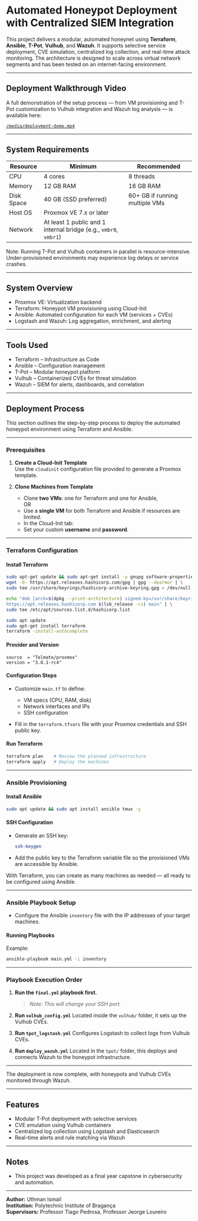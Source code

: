 
# Automated Honeypot Deployment with Centralized SIEM Integration

This project delivers a modular, automated honeynet using **Terraform**, **Ansible**, **T-Pot**, **Vulhub**, and **Wazuh**. It supports selective service deployment, CVE simulation, centralized log collection, and real-time attack monitoring. The architecture is designed to scale across virtual network segments and has been tested on an internet-facing environment.

---

## Deployment Walkthrough Video

A full demonstration of the setup process — from VM provisioning and T-Pot customization to Vulhub integration and Wazuh log analysis — is available here:

[`/media/deployment-demo.mp4`](./media/deployment-demo.mp4)

---

## System Requirements

| Resource       | Minimum                         | Recommended                        |
|----------------|----------------------------------|------------------------------------|
| CPU            | 4 cores                          | 8 threads                          |
| Memory         | 12 GB RAM                        | 16 GB RAM                          |
| Disk Space     | 40 GB (SSD preferred)            | 60+ GB if running multiple VMs     |
| Host OS        | Proxmox VE 7.x or later          |                                    |
| Network        | At least 1 public and 1 internal bridge (e.g., `vmbr0`, `vmbr1`) |

Note: Running T-Pot and Vulhub containers in parallel is resource-intensive. Under-provisioned environments may experience log delays or service crashes.

---

## System Overview

- Proxmox VE: Virtualization backend
- Terraform: Honeypot VM provisioning using Cloud-Init
- Ansible: Automated configuration for each VM (services + CVEs)
- Logstash and Wazuh: Log aggregation, enrichment, and alerting

---

## Tools Used

- Terraform – Infrastructure as Code
- Ansible – Configuration management
- T-Pot – Modular honeypot platform
- Vulhub – Containerized CVEs for threat simulation
- Wazuh – SIEM for alerts, dashboards, and correlation

---

## Deployment Process

This section outlines the step-by-step process to deploy the automated honeypot environment using Terraform and Ansible.

---

###  Prerequisites

1. **Create a Cloud-Init Template**  
   Use the `cloudinit` configuration file provided to generate a Proxmox template.  

2. **Clone Machines from Template**  
   - Clone **two VMs**: one for Terraform and one for Ansible,  
     OR  
   - Use a **single VM** for both Terraform and Ansible if resources are limited.
   - In the Cloud-Init tab:
	- Set your custom **username** and **password**.

---

###  Terraform Configuration

####  Install Terraform

```bash
sudo apt-get update && sudo apt-get install -y gnupg software-properties-common
wget -O- https://apt.releases.hashicorp.com/gpg | gpg --dearmor | \
sudo tee /usr/share/keyrings/hashicorp-archive-keyring.gpg > /dev/null

echo "deb [arch=$(dpkg --print-architecture) signed-by=/usr/share/keyrings/hashicorp-archive-keyring.gpg] \
https://apt.releases.hashicorp.com $(lsb_release -cs) main" | \
sudo tee /etc/apt/sources.list.d/hashicorp.list

sudo apt update
sudo apt-get install terraform
terraform -install-autocomplete
````

#### Provider and Version

```hcl
source  = "Telmate/proxmox"
version = "3.0.1-rc4"
```

#### Configuration Steps

* Customize `main.tf` to define:

  * VM specs (CPU, RAM, disk)
  * Network interfaces and IPs
  * SSH configuration

* Fill in the `terraform.tfvars` file with your Proxmox credentials and SSH public key.

#### Run Terraform

```bash
terraform plan    # Review the planned infrastructure
terraform apply   # Deploy the machines
```

---

### Ansible Provisioning

#### Install Ansible

```bash
sudo apt update && sudo apt install ansible tmux -y
```

#### SSH Configuration

* Generate an SSH key:

  ```bash
  ssh-keygen
  ```
* Add the public key to the Terraform variable file so the provisioned VMs are accessible by Ansible.

With Terraform, you can create as many machines as needed — all ready to be configured using Ansible.

---

### Ansible Playbook Setup

* Configure the Ansible `inventory` file with the IP addresses of your target machines.

#### Running Playbooks

Example:

```bash
ansible-playbook main.yml -i inventory
```

---

### Playbook Execution Order

1. **Run the `final.yml` playbook first.**

   > *Note: This will change your SSH port.*

2. **Run `vulhub_config.yml`**
   Located inside the `vulhub/` folder, it sets up the Vulhub CVEs.

3. **Run `tpot_logstash.yml`**
   Configures Logstash to collect logs from Vulhub CVEs.

4. **Run `deploy_wazuh.yml`**
   Located in the `tpot/` folder, this deploys and connects Wazuh to the honeypot infrastructure.

---

 The deployment is now complete, with honeypots and Vulhub CVEs monitored through Wazuh.

---

## Features

- Modular T-Pot deployment with selective services
- CVE emulation using Vulhub containers
- Centralized log collection using Logstash and Elasticsearch
- Real-time alerts and rule matching via Wazuh

---

## Notes

- This project was developed as a final year capstone in cybersecurity and automation.

---


**Author:** Uthman Ismail  
**Institution:** Polytechnic Institute of Bragança  
**Supervisors:** Professor Tiago Pedrosa, Professor Jeorge Loureiro



